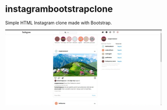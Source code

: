 # instagrambootstrapclone
Simple HTML Instagram clone made with Bootstrap.

![](https://raw.githubusercontent.com/iclalD/PATIKA.DEV/main/BOOTSTRAP/Odev-2-instagram-clone/images/del.jpeg)
